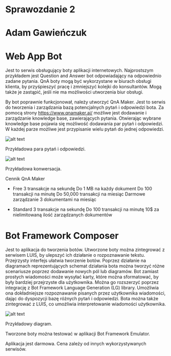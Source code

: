 # Sprawozdanie 2
# Adam Gawieńczuk
# Web App Bot

Jest to serwis obsługujący boty aplikacji internetowych. Najprostszym przykładem jest Question and Answer bot odpowiadający na odpowiednio zadane pytania. 
QnA boty mogą być wykorzystane w biurach obsługi klienta, by przyśpieszyć pracę i zmniejszyć kolejki do konsultantów. Mogą także je zastąpić, jeśli nie ma możliwości utworzenia biur obsługi. 

By bot poprawnie funkcjonował, należy utworzyć QnA Maker. Jest to serwis do tworzenia i zarządzania bazą potencjalnych pytań i odpowiedzi bota. Za pomocą strony https://www.qnamaker.ai/ możliwe jest dodawanie i zarządzanie knowledge base, zawierających pytania. Otwierając wybrane knowledge base pojawia się możliwość dodawania par pytań i odpowiedzi. W każdej parze możliwe jest przypisanie wielu pytań do jednej odpowiedzi. 
 
![alt text](https://user-images.githubusercontent.com/32729112/98998041-cdbad500-2535-11eb-88c4-92df685642eb.png?raw=true)

Przykładowa para pytań i odpowiedzi.
 
![alt text](https://user-images.githubusercontent.com/32729112/98997747-4bcaac00-2535-11eb-8a09-c10ae1112310.png?raw=true)

Przykładowa konwersacja.

Cennik QnA Maker

 - Free	
3 transakcje na sekundę	
Do 1 MB na każdy dokument
Do 100 transakcji na minutę
Do 50,000 transakcji na miesiąc
Darmowe zarządzanie 3 dokumentami na miesiąc

 - Standard
3 transakcje na sekundę	
Do 100 transakcji na minutę
10$ za nielimitowaną ilość zarządzanych dokumentów

# Bot Framework Composer

Jest to aplikacja do tworzenia botów. Utworzone boty można zintegrować z serwisem LUIS, by ulepszyć ich działanie o rozpoznawanie tekstu.
Przejrzysty interfejs ułatwia tworzenie botów. Poprzez działanie na diagramach reprezentujących schemat działania bota można tworzyć różne scenariusze poprzez dodawanie nowych pól lub diagramów. Bot zamiast prostych wiadomości może wysyłać karty, które można sformatować, by były bardziej przejrzyste dla użytkownika. Można go rozszerzyć poprzez integrację z Bot Framework Language Generation (LG) library. Umożliwia ona dokładniejsze rozpoznawanie pisanych przez użytkownika wiadomości, dając do dyspozycji bazę różnych pytań i odpowiedzi. Bota można także zintegrować z LUIS, co umożliwia interpretowanie wiadomości użytkownika.
 
![alt text](https://user-images.githubusercontent.com/32729112/98998134-f216b180-2535-11eb-9f37-20336283368d.png?raw=true)

Przykładowy diagram.

Tworzone boty można testować w aplikacji Bot Framework Emulator.

Aplikacja jest darmowa. Cena zależy od innych wykorzystywanych serwisów.
